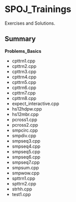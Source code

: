 # SPOJ_Trainings

Exercises and Solutions.

## Summary

**Problems_Basics**

- cpttrn1.cpp
- cpttrn2.cpp
- cpttrn3.cpp
- cpttrn4.cpp
- cpttrn5.cpp
- cpttrn6.cpp
- cpttrn7.cpp
- cpttrn8.cpp
- expect_interactive.cpp
- hs12hdpw.cpp
- hs12mbr.cpp
- pcross1.cpp
- pcross2.cpp
- smpcirc.cpp
- smpdiv.cpp
- smpseq3.cpp
- smpseq4.cpp
- smpseq5.cpp
- smpseq6.cpp
- smpseq7.cpp
- smpsum.cpp
- smpwow.cpp
- spttrn1.cpp
- spttrn2.cpp
- strhh.cpp
- test1.cpp